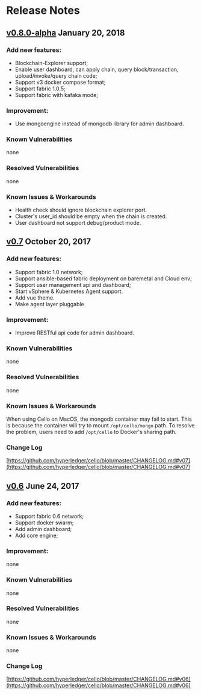 # Release Notes

## [v0.8.0-alpha](https://github.com/hyperledger/cello/releases/tag/v0.8.0-alpha) January 20, 2018

### Add new features:

* Blockchain-Explorer support;
* Enable user dashboard, can apply chain, query block/transaction, upload/invoke/query chain code;
* Support v3 docker compose format;
* Support fabric 1.0.5;
* Support fabric with kafaka mode;

### Improvement:

* Use mongoengine instead of mongodb library for admin dashboard.

### Known Vulnerabilities
none

### Resolved Vulnerabilities
none

### Known Issues & Workarounds

* Health check should ignore blockchain explorer port.
* Cluster's user_id should be empty when the chain is created.
* User dashboard not support debug/product mode.

## [v0.7](https://github.com/hyperledger/cello/releases/tag/v0.7) October 20, 2017

### Add new features:

* Support fabric 1.0 network;
* Support ansible-based fabric deployment on baremetal and Cloud env;
* Support user management api and dashboard;
* Start vSphere & Kubernetes Agent support.
* Add vue theme.
* Make agent layer pluggable

### Improvement:

* Improve RESTful api code for admin dashboard.

### Known Vulnerabilities
none

### Resolved Vulnerabilities
none

### Known Issues & Workarounds
When using Cello on MacOS, the mongodb container may fail to start. This is
because the container will try to mount `/opt/cello/mongo` path. To resolve
the problem, users need to add `/opt/cello` to Docker's sharing path.

### Change Log
[https://github.com/hyperledger/cello/blob/master/CHANGELOG.md#v07](https://github.com/hyperledger/cello/blob/master/CHANGELOG.md#v07)

## [v0.6](https://github.com/hyperledger/cello/releases/tag/v0.6) June 24, 2017

### Add new features:

* Support fabric 0.6 network;
* Support docker swarm;
* Add admin dashboard;
* Add core engine;

### Improvement:

none

### Known Vulnerabilities
none

### Resolved Vulnerabilities
none

### Known Issues & Workarounds
none

### Change Log
[https://github.com/hyperledger/cello/blob/master/CHANGELOG.md#v06](https://github.com/hyperledger/cello/blob/master/CHANGELOG.md#v06)
